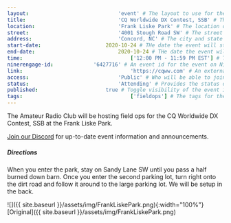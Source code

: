 ```yaml
---
layout:								'event' # The layout to use for the event page. This should never be changed.
title:								'CQ Worldwide DX Contest, SSB' # The name of the event.
location:							'Frank Liske Park' # The location or building of the event.
street:								'4001 Stough Road SW' # The street address of the event.
address:							'Concord, NC' # The city and state of the event.
start-date:						2020-10-24 # THe date the event will start. YYYY-MM-DD.
end-date:							2020-10-24 # THe date the event will end. YYYY-MM-DD.
time:									['12:00 PM - 11:59 PM EST'] # The time range of the event. Does not include travel. An array of times for multi-day events.
ninerengage-id:				'6427716' # An event id for the event on NinerEngage. Optional.
link:									'https://cqww.com' # An external link to the event. Optional.
access:								'Public' # Who will be able to join us for the event. Values: 'Club', 'School', or 'Public'.
status:								'Attending' # Provides the status of the event. Values: 'Attending', 'Planned', 'Cancelled'.
published:						true # Toggle visibility of the event in feeds.
tags:									['fieldops'] # The tags for the event.
---
```



The Amateur Radio Club will be hosting field ops for the CQ Worldwide DX Contest, SSB at the Frank Liske Park.

[Join our Discord](https://ninerengage.uncc.edu/news/174684) for up-to-date event information and announcements.

<!--more-->

##### Directions
When you enter the park, stay on Sandy Lane SW until you pass a half burned down barn.
Once you enter the second parking lot, turn right onto the dirt road and follow it around to the large parking lot.
We will be setup in the back.

![]({{ site.baseurl }}/assets/img/FrankLiskePark.png){:width="100%"}
[Original]({{ site.baseurl }}/assets/img/FrankLiskePark.png)
